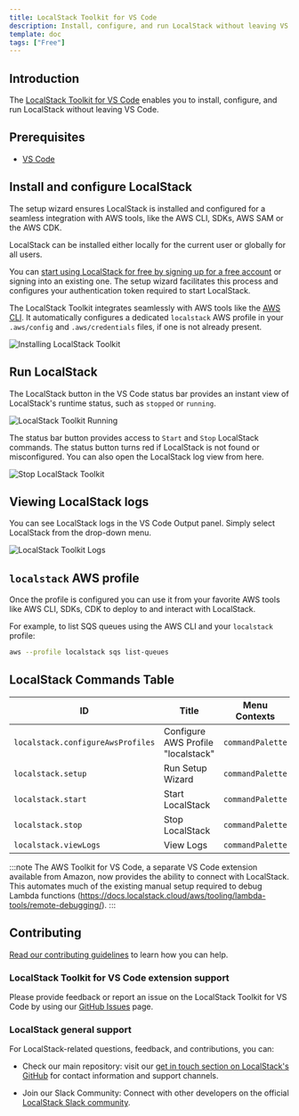 ```yaml
---
title: LocalStack Toolkit for VS Code
description: Install, configure, and run LocalStack without leaving VS Code.
template: doc
tags: ["Free"]
---
```


## Introduction 

The [LocalStack Toolkit for VS Code](https://github.com/localstack/localstack-toolkit-vscode) enables you to install, configure, and run LocalStack without leaving VS Code.

## Prerequisites

- [VS Code](https://code.visualstudio.com/)


## Install and configure LocalStack

The setup wizard ensures LocalStack is installed and configured for a seamless integration with AWS tools, like the AWS CLI, SDKs, AWS SAM or the AWS CDK.

LocalStack can be installed either locally for the current user or globally for all users.

You can [start using LocalStack for free by signing up for a free account](https://app.localstack.cloud/sign-up?plan=free) or signing into an existing one. The setup wizard facilitates this process and configures your authentication token required to start LocalStack.

The LocalStack Toolkit integrates seamlessly with AWS tools like the [AWS CLI](https://docs.aws.amazon.com/cli/latest/userguide/cli-chap-getting-started.html). It automatically configures a dedicated `localstack` AWS profile in your `.aws/config` and `.aws/credentials` files, if one is not already present.

![Installing LocalStack Toolkit](/images/aws/localstack-toolkit/starting-localstack.png)


## Run LocalStack

The LocalStack button in the VS Code status bar provides an instant view of LocalStack's runtime status, such as `stopped` or `running`.

![LocalStack Toolkit Running](/images/aws/localstack-toolkit/running.png)

The status bar button provides access to `Start` and `Stop` LocalStack commands. The status button turns red if LocalStack is not found or misconfigured. You can also open the LocalStack log view from here.

![Stop LocalStack Toolkit](/images/aws/localstack-toolkit/stop-localstack.png)

## Viewing LocalStack logs

You can see LocalStack logs in the VS Code Output panel. Simply select LocalStack from the drop-down menu.

![LocalStack Toolkit Logs](/images/aws/localstack-toolkit/logs.png)


## `localstack` AWS profile

Once the profile is configured you can use it from your favorite AWS tools like AWS CLI, SDKs, CDK to deploy to and interact with LocalStack.

For example, to list SQS queues using the AWS CLI and your `localstack` profile:

```bash
aws --profile localstack sqs list-queues
```


## LocalStack Commands Table

| ID                                | Title                                | Menu Contexts    |
|-----------------------------------|--------------------------------------|------------------|
| `localstack.configureAwsProfiles` | Configure AWS Profile "localstack"  | `commandPalette` |
| `localstack.setup`                | Run Setup Wizard                     | `commandPalette` |
| `localstack.start`                | Start LocalStack                     | `commandPalette` |
| `localstack.stop`                 | Stop LocalStack                      | `commandPalette` |
| `localstack.viewLogs`             | View Logs                            | `commandPalette` |


:::note
The AWS Toolkit for VS Code, a separate VS Code extension available from Amazon, now provides the ability to connect with LocalStack. This automates much of the existing manual setup required to debug Lambda functions (https://docs.localstack.cloud/aws/tooling/lambda-tools/remote-debugging/).
:::

## Contributing

[Read our contributing guidelines](./CONTRIBUTING.md) to learn how you can help.


### LocalStack Toolkit for VS Code extension support

Please provide feedback or report an issue on the LocalStack Toolkit for VS Code by using our [GitHub Issues](https://github.com/localstack/localstack-toolkit-vscode/issues) page.

### LocalStack general support

For LocalStack-related questions, feedback, and contributions, you can:

- Check our main repository: visit our [get in touch section on LocalStack's GitHub](https://github.com/localstack/localstack?tab=readme-ov-file#get-in-touch) for contact information and support channels.

- Join our Slack Community: Connect with other developers on the official [LocalStack Slack community](https://localstack.cloud/slack).